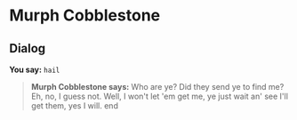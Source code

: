 # Murph Cobblestone


## Dialog

**You say:** `hail`



>**Murph Cobblestone says:** Who are ye?  Did they send ye to find me?  Eh, no, I guess not.  Well, I won't let 'em get me, ye just wait an' see I'll get them, yes I will.
end
